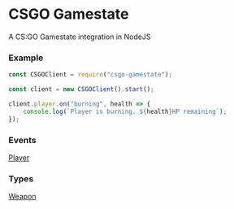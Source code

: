 # CSGO Gamestate

A CS:GO Gamestate integration in NodeJS

### Example

```javascript
const CSGOClient = require("csgo-gamestate");

const client = new CSGOClient().start();

client.player.on("burning", health => {
    console.log(`Player is burning. ${health}HP remaining`);
});
```

### Events

[Player](events/player.md)

### Types

[Weapon](types/weapon.md)

